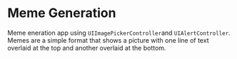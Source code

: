 # Meme Generation
Meme eneration app using ```UIImagePickerController```and ```UIAlertController```. Memes are a simple format that shows a picture with one line of text overlaid at the top and another overlaid at the bottom.
